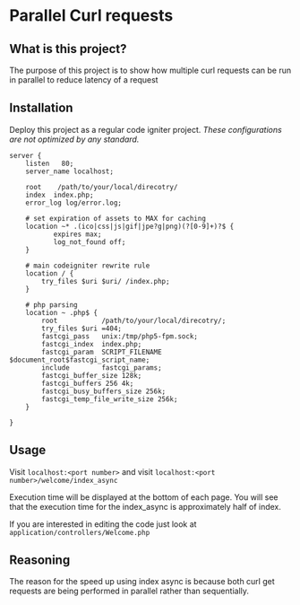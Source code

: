 # Parallel Curl requests

## What is this project?
The purpose of this project is to show how multiple curl requests can be run in parallel to reduce latency of a request

## Installation

Deploy this project as a regular code igniter project. *These configurations are not optimized by any standard.*
```
server {
    listen   80;
    server_name localhost;

    root    /path/to/your/local/direcotry/
    index  index.php;
    error_log log/error.log;

    # set expiration of assets to MAX for caching
    location ~* .(ico|css|js|gif|jpe?g|png)(?[0-9]+)?$ {
           expires max;
           log_not_found off;
    }

    # main codeigniter rewrite rule
    location / {
        try_files $uri $uri/ /index.php;
    }
        
    # php parsing 
    location ~ .php$ {
        root           /path/to/your/local/direcotry/;
        try_files $uri =404;
        fastcgi_pass   unix:/tmp/php5-fpm.sock;
        fastcgi_index  index.php;
        fastcgi_param  SCRIPT_FILENAME  $document_root$fastcgi_script_name;
        include        fastcgi_params;
        fastcgi_buffer_size 128k;
        fastcgi_buffers 256 4k;
        fastcgi_busy_buffers_size 256k;
        fastcgi_temp_file_write_size 256k;
    }

}
```

## Usage

Visit ```localhost:<port number>```
and visit
```localhost:<port number>/welcome/index_async```

Execution time will be displayed at the bottom of each page. You will see that the execution time for the index_async is approximately half of index.

If you are interested in editing the code just look at ```application/controllers/Welcome.php```

## Reasoning

The reason for the speed up using index async is because both curl get requests are being performed in parallel rather than sequentially.
